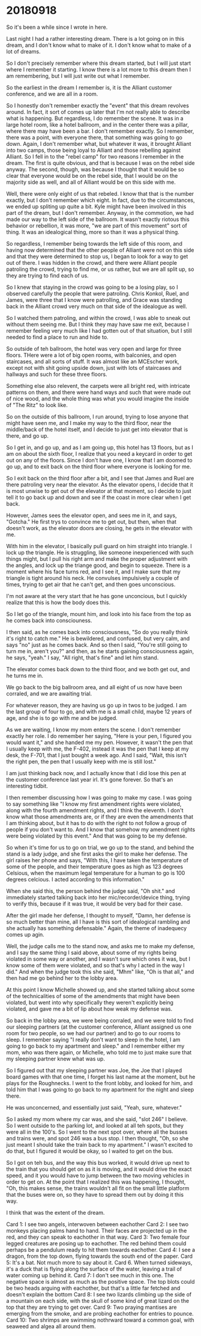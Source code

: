 # 20180918
So it's been a while since I wrote in here.

Last night I had a rather interesting dream. There is a lot going on in this
dream, and I don't know what to make of it. I don't know what to make of a lot
of dreams.

So I don't precisely remember where this dream started, but I will just start
where I remember it starting. I know there is a lot more to this dream then I
am remembering, but I will just write out what I remember.

So the earliest in the dream I remember is, it is the Alliant customer
conference, and we are all in a room.

So I honestly don't remember exactly the "event" that this dream revolves
around. In fact, it sort of comes up later that I'm not really able to describe
what is happening. But regardless, I do remember the scene. It was in a large
hotel room, like a hotel ballroom, and in the center there was a pillar, where
there may have been a bar. I don't remember exactly. So I remember, there was a
point, with everyone there, that something was going to go down. Again, I don't
remember what, but whatever it was, it brought Alliant into two camps, those
being loyal to Alliant and those rebelling against Alliant. So I fell in to the
"rebel camp" for two reasons I remember in the dream. The first is quite
obvious, and that is because I was on the rebel side anyway. The second,
though, was because I thought that it would be so clear that everyone would be
on the rebel side, that I would be on the majority side as well, and all of
Alliant would be on this side with me.

Well, there were only eight of us that rebeled. I know that that is the number
exactly, but I don't remember which eight. In fact, due to the circumstances,
we ended up spliting up quite a bit. Kyle might have been involved in this part
of the dream, but I don't remember. Anyway, in the commotion, we had made our
way to the left side of the ballroom. It wasn't exactly riotous this behavior
or rebellion, it was more, "we are part of this movement" sort of thing. It was
an idealogical thing, more so than it was a physical thing.

So regardless, I remember being towards the left side of this room, and having
now determined that the other people of Alliant were not on this side and that
they were determined to stop us, I began to look for a way to get out of there.
I was hidden in the crowd, and there were Alliant people patroling the crowd,
trying to find me, or us rather, but we are all split up, so they are trying to
find each of us.

So I knew that staying in the crowd was going to be a losing play, so I
observed carefully the people that were patroling. Chris Konkol, Ruel, and
James, were three that I know were patrolling, and Grace was standing back in
the Alliant crowd very much on that side of the idealogue as well.

So I watched them patroling, and within the crowd, I was able to sneak out
without them seeing me. But I think they may have saw me exit, because I
remember feeling very much like I had gotten out of that situation, but I still
needed to find a place to run and hide to.

So outside of teh ballroom, the hotel was very open and large for three floors.
THere were a lot of big open rooms, with balconies, and open staircases, and
all sorts of stuff. It was almost like an MCEscher work, except not with shit
going upside down, just with lots of staircases and hallways and such for these
three floors.

Something else also relevent, the carpets were all bright red, with intricate
patterns on them, and there were hand ways and such that were made out of nice
wood, and the whole thing was what you would imagine the inside of "The Ritz"
to look like.

So on the outside of this ballroom, I run around, trying to lose anyone that
might have seen me, and I make my way to the third floor, near the middle/back
of the hotel itself, and I decide to just get into elevator that is there, and
go up.

So I get in, and go up, and as I am going up, this hotel has 13 floors, but as
I am on about the sixth floor, I realize that you need a keycard in order to
get out on any of the floors. Since I don't have one, I know that I am doomed
to go up, and to exit back on the third floor where everyone is looking for me.

So I exit back on the third floor after a bit, and I see that James and Ruel
are there patroling very near the elevator. As the elevator opens, I decide
that it is most unwise to get out of the elevator at that moment, so I decide
to just tell it to go back up and down and see if the coast in more clear when
I get back.

However, James sees the elevator open, and sees me in it, and says, "Gotcha."
He first trys to convince me to get out, but then, when that doesn't work, as
the elevator doors are closing, he gets in the elevator with me.

With him in the elevator, I basically pull guard on him straight into triangle.
I lock up the triangle. He is struggling, like someone inexperienced with such
things might, but I pull his right arm and make the proper adjustment with the
angles, and lock up the triange good, and begin to squeeze. There is a moment
where his face turns red, and I see it, and I make sure that my triangle is
tight around his neck. He convulses impulsively a couple of times, trying to
get air that he can't get, and then goes unconscious.

I'm not aware at the very start that he has gone unconcious, but I quickly
realize that this is how the body does this.

So I let go of the triangle, mount him, and look into his face from the top as
he comes back into consciouness.

I then said, as he comes back into consciousness, "So do you really think it's
right to catch me." He is bewildered, and confused, but very calm, and says
"no" just as he comes back. And so then I said, "You're still going to turn me
in, aren't you?" and then, as he starts gaining consciousness again, he says,
"yeah." I say, "All right, that's fine" and let him stand.

The elevator comes back down to the third floor, and we both get out, and he
turns me in.

We go back to the big ballroom area, and all eight of us now have been
corraled, and we are awaiting trial.

For whatever reason, they are having us go up in twos to be judged. I am the
last group of four to go, and with me is a small child, maybe 12 years of age,
and she is to go with me and be judged.

As we are waiting, I know my mom enters the scene. I don't remember exactly her
role. I do remember her saying, "Here is your pen, I figured you would want
it," and she handed me my pen. However, it wasn't the pen that I usually keep
with me, the F-402, instead it was the pen that I keep at my desk, the F-701,
that I just bought a week ago. And I said, "Wait, this isn't the right pen,
the pen that I usually keep with me is still lost."

I am just thinking back now, and I actually know that I did lose this pen at
the customer conference last year irl. It's gone forever. So that's an
interesting tidbit.

I then remember discussing how I was going to make my case. I was going to say
something like "I know my first amendment rights were violated, along with the
fourth amendment rights, and I think the eleventh. I don't know what those
amendments are, or if they are even the amendments that I am thinking about,
but it has to do with the right to not follow a group of people if you don't
want to. And I know that somehow my amendment rights were being violated by
this event." And that was going to be my defense.

So when it's time for us to go on trial, we go up to the stand, and behind the
stand is a lady judge, and she first asks the girl to make her defense. The
girl raises her phone and says, "With this, I have taken the temperature of
some of the people, and their temperature goes as high as 123 degrees Celsious,
when the maximum legal temperature for a human to go is 100 degrees celcious. I
acted according to this information."

When she said this, the person behind the judge said, "Oh shit." and
immediately started talking back into her mic/recorder/device thing, trying to
verify this, because if it was true, it would be very bad for their case.

After the girl made her defense, I thought to myself, "Damn, her defense is so
much better than mine, all I have is this sort of idealogical rambling and she
actually has something defensable." Again, the theme of inadequecy comes up
agin.

Well, the judge calls me to the stand now, and asks me to make my defense, and
I say the same thing I said above, about some of my rights being violated in
some way or another, and I wasn't sure which ones it was, but I know some of
them were violated, and so that's why I acted in the way I did." And when the
judge took this she said, "Mhm" like, "Oh is that all," and then had me go
behind her to the lobby area.

At this point I know Michelle showed up, and she started talking about some of
the technicalities of some of the amendments that might have been violated, but
went into why specifically they weren't explicitly being violated, and gave me
a bit of lip about how weak my defense was.

So back in the lobby area, we were being corraled, and we were told to find our
sleeping partners (at the customer conference, Alliant assigned us one room for
two people, so we had our partner) and to go to our rooms to sleep. I remember
saying "I really don't want to sleep in the hotel, I am going to go back to my
apartment and sleep." and I remember either my mom, who was there again, or
Michelle, who told me to just make sure that my sleeping partner knew what was
up.

So I figured out that my sleeping partner was Joe, the Joe that I played board
games with that one time, I forget his last name at the moment, but he plays
for the Roughnecks. I went to the front lobby, and looked for him, and told him
that I was going to go back to my apartment for the night and sleep there.

He was unconcerned, and essentially just said, "Yeah, sure, whatever."

So I asked my mom where my car was, and she said, "slot 246" I believe. So I
went outside to the parking lot, and looked at all teh spots, but they were all
in the 100's. So I went to the next spot over, where all the busses and trains
were, and spot 246 was a bus stop. I then thought, "Oh, so she just meant I
should take the train back to my apartment." I wasn't excited to do that, but I
figured it would be okay, so I waited to get on the bus.

So I got on teh bus, and the way this bus worked, it would drive up next to the
train that you should get on as it is moving, and it would drive the exact
speed, and it you would have to jump between the two moving vehicles in order
to get on. At the point that I realized this was happening, I thought, "Oh,
this makes sense, the trains wouldn't all fit on the small little platform that
the buses were on, so they have to spread them out by doing it this way.

I think that was the extent of the dream.

Card 1: I see two angels, interwoven between eachother
Card 2: I see two monkeys placing palms hand to hand. Their faces are projected
up in the red, and they can speak to eachother in that way.
Card 3: Two female four legged creatures are posing up to eachother. The red
behind them could perhaps be a pendulum ready to hit them towards eachother.
Card 4: I see a dragon, from the top down, flying towards the south end of the
paper.
Card 5: It's a bat. Not much more to say about it.
Card 6. When turned sideways, it's a duck that is flying along the surface of
the water, leaving a trail of water coming up behind it.
Card 7: I don't see much in this one. The negative space is almost as much as
the positive space. The top blots could be two heads arguing with eachother,
but that's a little far fetched and doesn't explain the bottom
Card 8: I see two lizards climbing up the side of a mountain on each side, with
the skull of some kind of great lizard on the top that they are trying to get
over.
Card 9: Two praying mantises are emerging from the smoke, and are probing
eachother for entries to pounce.
Card 10: Two shrimps are swimming nothrward toward a common goal, with seaweed
and algea all around them.

